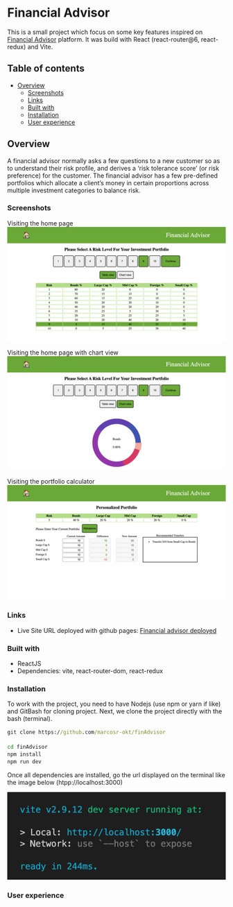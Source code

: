 # Financial Advisor

This is a small project which focus on some key features inspired on [Financial Advisor](http://financial-advisor-beta.surge.sh/#/home)
platform. It was build with React (react-router@6, react-redux) and Vite.

## Table of contents

- [Overview](#overview)
  - [Screenshots](#screenshots)
  - [Links](#links)
  - [Built with](#built-with)
  - [Installation](#installation)
  - [User experience](#user-experience)

## Overview
A financial advisor normally asks a few questions to a new customer so as to understand their risk profile, and derives a ‘risk tolerance score’ (or risk preference) for the customer. The financial advisor has a few pre-defined portfolios which allocate a client’s money in certain proportions across multiple investment categories to balance risk. 

### Screenshots
Visiting the home page
![Preview for the homepage](./screenshots/homepage_table.png)

Visiting the home page with chart view
![Preview for the chart page](./screenshots/homepage_chart.png)

Visiting the portfolio calculator
![Preview for the ask page](./screenshots/portfolio_calculator.png)

### Links

- Live Site URL deployed with github pages: [Financial advisor deployed]()

### Built with

- ReactJS
- Dependencies: vite, react-router-dom, react-redux

### Installation

To work with the project, you need to have Nodejs (use npm or yarn if like) and GitBash for cloning project. Next, we clone the project directly with the bash (terminal).
```bat
git clone https://github.com/marcosr-okt/finAdvisor

cd finAdvisor
npm install
npm run dev
```
Once all dependencies are installed, go the url displayed on the terminal like the image below (htpp://localhost:3000)

![Preview for the local deploy](./screenshots/page_host.png)

### User experience


